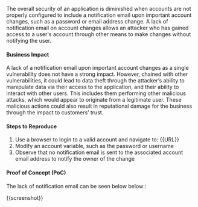 The overall security of an application is diminished when accounts are not properly configured to include a notification email upon important account changes, such as a password or email address change. A lack of notification email on account changes allows an attacker who has gained access to a user's account through other means to make changes without notifying the user.

#### Business Impact

A lack of a notification email upon important account changes as a single vulnerability does not have a strong impact. However, chained with other vulnerabilities, it could lead to data theft through the attacker’s ability to manipulate data via their access to the application, and their ability to interact with other users. This includes them performing other malicious attacks, which would appear to originate from a legitimate user. These malicious actions could also result in reputational damage for the business through the impact to customers’ trust.

#### Steps to Reproduce

1. Use a browser to login to a valid account and navigate to: {{URL}}
1. Modify an account variable, such as the password or username
1. Observe that no notification email is sent to the associated account email address to notify the owner of the change

#### Proof of Concept (PoC)

The lack of notification email can be seen below below::

{{screenshot}}
